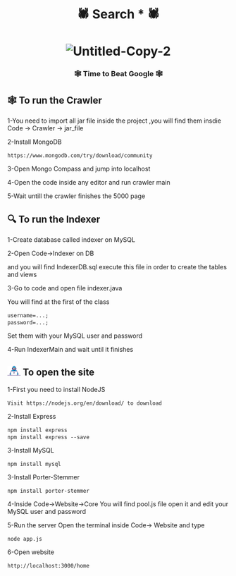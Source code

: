 <html><H1 align="center">

🕷 Search * 🕷
 </H1>
<H1 align="center">

<img  src="https://i.ibb.co/R7JyzqT/logo-readme.png" alt="Untitled-Copy-2" border="0" >
  </H1>
<h3 align="center" >🕸  Time to Beat Google  🕸</h3>
</html>

## 🕸 To run the Crawler
1-You need to import all jar file inside the project ,you will find them insdie 
Code -> Crawler -> jar_file

2-Install MongoDB
```shell
https://www.mongodb.com/try/download/community
```
3-Open Mongo Compass and jump into localhost

4-Open the code inside any editor and run crawler main

5-Wait untill the crawler finishes the 5000 page

## 🔍 To run the Indexer
1-Create database called indexer on MySQL

2-Open Code->Indexer on DB 

and you will find IndexerDB.sql execute this file in order to create the tables and views

3-Go to code and open file indexer.java 

You will find at the first of the class 
```shell
username=...;
password=...;
```
Set them with your MySQL user and password

4-Run IndexerMain and wait until it finishes



## <img src="https://github.com/SatYu26/SatYu26/blob/master/Assets/Developer.gif" width="30px"> To open the site
1-First you need to install NodeJS

```shell
Visit https://nodejs.org/en/download/ to download
```

2-Install Express

```shell
npm install express
npm install express --save
```

3-Install MySQL

```shell
npm install mysql
```

3-Install Porter-Stemmer
```shell
npm install porter-stemmer
```
4-Inside Code->Website->Core 
You will find pool.js file open it and edit your MySQL user and password

5-Run the server
Open the terminal inside  Code-> Website  and type
```shell
node app.js
```
6-Open website
```shell
http://localhost:3000/home
```

